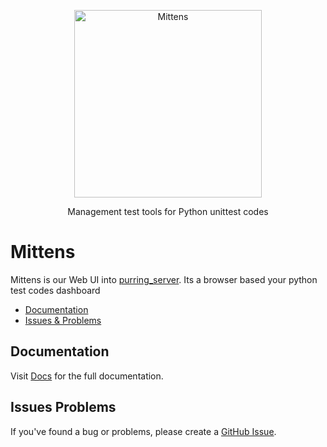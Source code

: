 <p align="center">
    <img alt="Mittens" src="https://github.com/rizalmf/mittens/blob/main/logo.jpeg?raw=true" width="300">
</p>
<p align="center">
   Management test tools for Python unittest codes
</p>

# Mittens

Mittens is our Web UI into [purring_server](https://github.com/rizalmf/purring_server). Its a browser based your python test codes dashboard

- [Documentation](#documentation)
- [Issues & Problems](#issues-problems)

## Documentation

Visit [Docs](https://app.gitbook.com/o/2iTb7XChU43pLM0mPhc2/s/6dwBQfpyBu3wfsMnKNzO/) for the full documentation.

## Issues Problems

If you've found a bug or problems, please create a [GitHub Issue](https://github.com/rizalmf/mittens/issues/new).